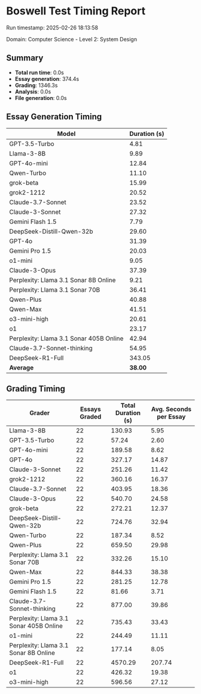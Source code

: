 # Boswell Test Timing Report

Run timestamp: 2025-02-26 18:13:58

Domain: Computer Science - Level 2: System Design

## Summary

- **Total run time**: 0.0s
- **Essay generation**: 374.4s
- **Grading**: 1346.3s
- **Analysis**: 0.0s
- **File generation**: 0.0s

## Essay Generation Timing

| Model | Duration (s) |
|-------|-------------|
| GPT-3.5-Turbo | 4.81 |
| Llama-3-8B | 9.89 |
| GPT-4o-mini | 12.84 |
| Qwen-Turbo | 11.10 |
| grok-beta | 15.99 |
| grok2-1212 | 20.52 |
| Claude-3.7-Sonnet | 23.52 |
| Claude-3-Sonnet | 27.32 |
| Gemini Flash 1.5 | 7.79 |
| DeepSeek-Distill-Qwen-32b | 29.60 |
| GPT-4o | 31.39 |
| Gemini Pro 1.5 | 20.03 |
| o1-mini | 9.05 |
| Claude-3-Opus | 37.39 |
| Perplexity: Llama 3.1 Sonar 8B Online | 9.21 |
| Perplexity: Llama 3.1 Sonar 70B | 36.41 |
| Qwen-Plus | 40.88 |
| Qwen-Max | 41.51 |
| o3-mini-high | 20.61 |
| o1 | 23.17 |
| Perplexity: Llama 3.1 Sonar 405B Online | 42.94 |
| Claude-3.7-Sonnet-thinking | 54.95 |
| DeepSeek-R1-Full | 343.05 |
| **Average** | **38.00** |

## Grading Timing

| Grader | Essays Graded | Total Duration (s) | Avg. Seconds per Essay |
|--------|---------------|-------------------|------------------------|
| Llama-3-8B | 22 | 130.93 | 5.95 |
| GPT-3.5-Turbo | 22 | 57.24 | 2.60 |
| GPT-4o-mini | 22 | 189.58 | 8.62 |
| GPT-4o | 22 | 327.17 | 14.87 |
| Claude-3-Sonnet | 22 | 251.26 | 11.42 |
| grok2-1212 | 22 | 360.16 | 16.37 |
| Claude-3.7-Sonnet | 22 | 403.95 | 18.36 |
| Claude-3-Opus | 22 | 540.70 | 24.58 |
| grok-beta | 22 | 272.21 | 12.37 |
| DeepSeek-Distill-Qwen-32b | 22 | 724.76 | 32.94 |
| Qwen-Turbo | 22 | 187.34 | 8.52 |
| Qwen-Plus | 22 | 659.50 | 29.98 |
| Perplexity: Llama 3.1 Sonar 70B | 22 | 332.26 | 15.10 |
| Qwen-Max | 22 | 844.33 | 38.38 |
| Gemini Pro 1.5 | 22 | 281.25 | 12.78 |
| Gemini Flash 1.5 | 22 | 81.66 | 3.71 |
| Claude-3.7-Sonnet-thinking | 22 | 877.00 | 39.86 |
| Perplexity: Llama 3.1 Sonar 405B Online | 22 | 735.43 | 33.43 |
| o1-mini | 22 | 244.49 | 11.11 |
| Perplexity: Llama 3.1 Sonar 8B Online | 22 | 177.14 | 8.05 |
| DeepSeek-R1-Full | 22 | 4570.29 | 207.74 |
| o1 | 22 | 426.32 | 19.38 |
| o3-mini-high | 22 | 596.56 | 27.12 |